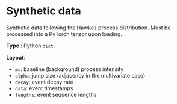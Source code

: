 # Synthetic data

Synthetic data following the Hawkes process distribution.
Must be processed into a PyTorch tensor upon loading.

**Type** : Python `dict`

**Layout**:
* `mu`: baseline (background) process intensity
* `alpha`: jump size (adjacency in the multivariate case)
* `decay`: event decay rate
* `data`: event timestamps
* `lengths`: event sequence lengths